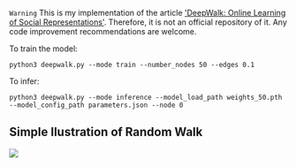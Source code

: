 `Warning` This is my implementation of the article ['DeepWalk: Online Learning of Social Representations'](https://arxiv.org/pdf/1403.6652.pdf). Therefore, it is not an official repository of it. Any code improvement recommendations are welcome.

To train the model:
```
python3 deepwalk.py --mode train --number_nodes 50 --edges 0.1
```

To infer:
```
python3 deepwalk.py --mode inference --model_load_path weights_50.pth --model_config_path parameters.json --node 0
```

## Simple Ilustration of Random Walk

![](https://github.com/paulosantosneto/NLP/blob/main/GNNs/graph_embeddings/deepwalk/random_walk.png)

